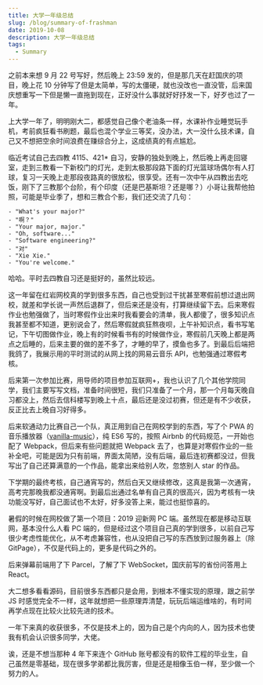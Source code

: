```yaml
---
title: 大学一年级总结
slug: /blog/summary-of-frashman
date: 2019-10-08
description: 大学一年级总结
tags:
  - Summary
---
```


之前本来想 9 月 22 号写好，然后晚上 23:59 发的，但是那几天在赶国庆的项目，晚上花 10 分钟写了但是太简单，写的太僵硬，就也没改也一直没管，后来国庆想重写一下但是懒一直拖到现在，正好没什么事就好好抒发一下，好歹也过了一年。

上大学一年了，明明刚大二，都感觉自己像个老油条一样，水课补作业睡觉玩手机，考前疯狂看书刷题，最后也混个学业三等奖，没办法，大一没什么技术课，自己又不想把空余时间浪费在赚综合分上，这成绩真的有点尴尬。

临近考试自己去四教 4115、421* 自习，安静的独处到晚上，然后晚上再走回寝室，走到三教看一下新校门的灯光，走到太极那段路下面的灯光篮球场偶尔有人打球，复习一天晚上走那段夜路真的很放松，很享受。还有一次中午从四教出去吃饭，刚下了三教那个台阶，有个印度（还是巴基斯坦？还是哪？）小哥让我帮他拍照，可能是毕业季了，想和三教合个影，我们还交流了几句：

```text noLineNumbers
- "What's your major?"
- "啊？"
- "Your major, major."
- "Oh, software..."
- "Software engineering?"
- "对"
- "Xie Xie."
- "You're welcome."
```

哈哈。平时去四教自习还是挺好的，虽然比较远。

这一年留在红岩网校真的学到很多东西，自己也受到过干扰甚至寒假前想过退出网校，就差和学长说一声然后退群了，但后来还是没有，打算继续留下去。后来寒假作业也勉强做了，当时寒假作业出来时我看要会的清单，我人都傻了，很多知识点我甚至都不知道，更别说会了，然后寒假就疯狂熬夜呗，上午补知识点，看书写笔记，下午切图做作业，晚上有的时候看书有的时候做作业，寒假前几天晚上都是两点之后睡的，后来主要的做的差不多了，才睡的早了，摸鱼也多了。到最后后端把我鸽了，我展示用的平时测试的从网上找的网易云音乐 API，也勉强通过寒假考核。

后来第一次参加比赛，用导师的项目参加互联网+，我也认识了几个其他学院同学，我们主要写写文档，准备时间很短，我们只准备了一个月，那一个月每天晚自习都没上，然后去信科楼写到晚上十点，最后还是没过初赛，但还是有不少收获，反正比去上晚自习好得多。

后来软通动力比赛自己一个队，真正用到自己在网校学到的东西，写了个 PWA 的音乐播放器（[vanilla-music](https://ahabhgk.github.io/vanilla-music/)），纯 ES6 写的，按照 Airbnb 的代码规范，一开始也配了 Webpack，但后来有些问题就把 Webpack 去了，也算是对寒假作业的一些补全吧，可能是因为只有前端，界面太简陋，没有后端，最后连初赛都没过，但我写出了自己还算满意的一个作品，能拿出来给别人吹，忽悠别人 star 的作品。

下学期的最终考核，自己通宵写的，然后白天又继续修改，这真是我第一次通宵，高考完那晚我都没通宵啊。到最后出通过名单有自己真的很高兴，因为考核有一块功能没写好，自己面试也不太好，好多没答上来，能过也挺惊喜的。

暑假的时候在网校做了第一个项目：2019 迎新网 PC 端。虽然现在都是移动互联网，基本没什么人看 PC 端的，但是经过这个项目自己真的学到很多，以前自己写很少考虑性能优化，从不考虑兼容性，也从没把自己写的东西放到过服务器上（除 GitPage），不仅是代码上的，更多是代码之外的。

后来弹幕前端用了下 Parcel，了解了下 WebSocket，国庆前写的省份问答用上 React。

大二想多看看源码，目前很多东西都只是会用，到根本不懂实现的原理，跟之前学 JS 时感觉完全不一样，这年就想把一些原理弄清楚，玩玩后端运维啥的，有时间再学点现在比较火比较先进的技术。

一年下来真的收获很多，不仅是技术上的，因为自己是个内向的人，因为技术也使我有机会认识很多同学，大佬。

诶，还是不想当那种 4 年下来连个 GitHub 账号都没有的软件工程的毕业生，自己虽然是零基础，现在很多学弟都比我厉害，但是还是相像玉伯一样，至少做一个努力的人。
